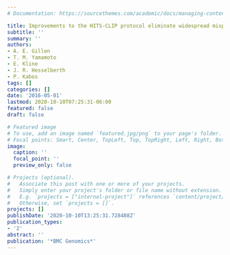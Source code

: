 ```yaml
---
# Documentation: https://sourcethemes.com/academic/docs/managing-content/

title: Improvements to the HITS-CLIP protocol eliminate widespread mispriming artifacts
subtitle: ''
summary: ''
authors:
- A. E. Gillen
- T. M. Yamamoto
- E. Kline
- J. R. Hesselberth
- P. Kabos
tags: []
categories: []
date: '2016-05-01'
lastmod: 2020-10-10T07:25:31-06:00
featured: false
draft: false

# Featured image
# To use, add an image named `featured.jpg/png` to your page's folder.
# Focal points: Smart, Center, TopLeft, Top, TopRight, Left, Right, BottomLeft, Bottom, BottomRight.
image:
  caption: ''
  focal_point: ''
  preview_only: false

# Projects (optional).
#   Associate this post with one or more of your projects.
#   Simply enter your project's folder or file name without extension.
#   E.g. `projects = ["internal-project"]` references `content/project/deep-learning/index.md`.
#   Otherwise, set `projects = []`.
projects: []
publishDate: '2020-10-10T13:25:31.728488Z'
publication_types:
- '2'
abstract: ''
publication: '*BMC Genomics*'
---
```

